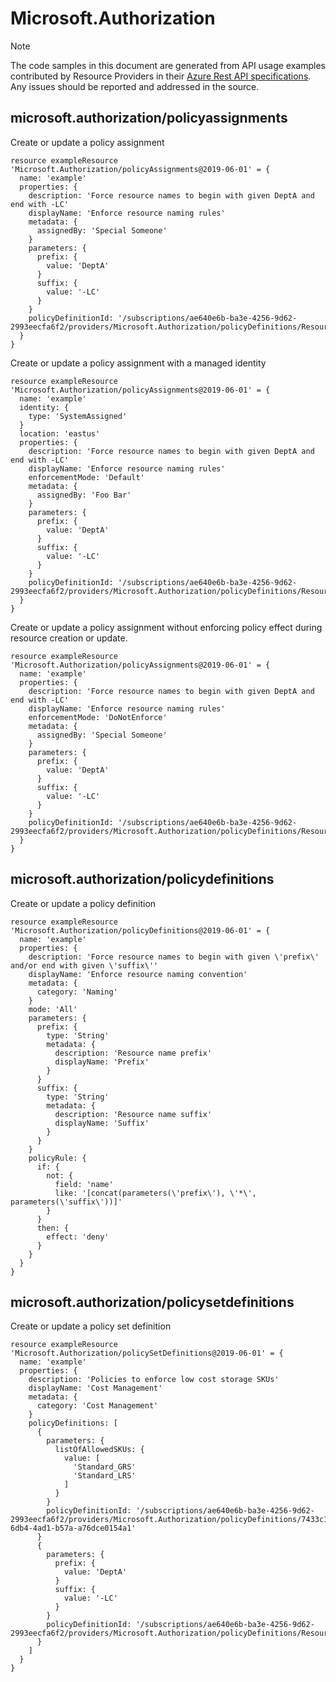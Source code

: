 # Microsoft.Authorization
  
> [!NOTE]
> The code samples in this document are generated from API usage examples contributed by Resource Providers in their [Azure Rest API specifications](https://github.com/Azure/azure-rest-api-specs). Any issues should be reported and addressed in the source.


## microsoft.authorization/policyassignments

Create or update a policy assignment
```bicep
resource exampleResource 'Microsoft.Authorization/policyAssignments@2019-06-01' = {
  name: 'example'
  properties: {
    description: 'Force resource names to begin with given DeptA and end with -LC'
    displayName: 'Enforce resource naming rules'
    metadata: {
      assignedBy: 'Special Someone'
    }
    parameters: {
      prefix: {
        value: 'DeptA'
      }
      suffix: {
        value: '-LC'
      }
    }
    policyDefinitionId: '/subscriptions/ae640e6b-ba3e-4256-9d62-2993eecfa6f2/providers/Microsoft.Authorization/policyDefinitions/ResourceNaming'
  }
}
```

Create or update a policy assignment with a managed identity
```bicep
resource exampleResource 'Microsoft.Authorization/policyAssignments@2019-06-01' = {
  name: 'example'
  identity: {
    type: 'SystemAssigned'
  }
  location: 'eastus'
  properties: {
    description: 'Force resource names to begin with given DeptA and end with -LC'
    displayName: 'Enforce resource naming rules'
    enforcementMode: 'Default'
    metadata: {
      assignedBy: 'Foo Bar'
    }
    parameters: {
      prefix: {
        value: 'DeptA'
      }
      suffix: {
        value: '-LC'
      }
    }
    policyDefinitionId: '/subscriptions/ae640e6b-ba3e-4256-9d62-2993eecfa6f2/providers/Microsoft.Authorization/policyDefinitions/ResourceNaming'
  }
}
```

Create or update a policy assignment without enforcing policy effect during resource creation or update.
```bicep
resource exampleResource 'Microsoft.Authorization/policyAssignments@2019-06-01' = {
  name: 'example'
  properties: {
    description: 'Force resource names to begin with given DeptA and end with -LC'
    displayName: 'Enforce resource naming rules'
    enforcementMode: 'DoNotEnforce'
    metadata: {
      assignedBy: 'Special Someone'
    }
    parameters: {
      prefix: {
        value: 'DeptA'
      }
      suffix: {
        value: '-LC'
      }
    }
    policyDefinitionId: '/subscriptions/ae640e6b-ba3e-4256-9d62-2993eecfa6f2/providers/Microsoft.Authorization/policyDefinitions/ResourceNaming'
  }
}
```

## microsoft.authorization/policydefinitions

Create or update a policy definition
```bicep
resource exampleResource 'Microsoft.Authorization/policyDefinitions@2019-06-01' = {
  name: 'example'
  properties: {
    description: 'Force resource names to begin with given \'prefix\' and/or end with given \'suffix\''
    displayName: 'Enforce resource naming convention'
    metadata: {
      category: 'Naming'
    }
    mode: 'All'
    parameters: {
      prefix: {
        type: 'String'
        metadata: {
          description: 'Resource name prefix'
          displayName: 'Prefix'
        }
      }
      suffix: {
        type: 'String'
        metadata: {
          description: 'Resource name suffix'
          displayName: 'Suffix'
        }
      }
    }
    policyRule: {
      if: {
        not: {
          field: 'name'
          like: '[concat(parameters(\'prefix\'), \'*\', parameters(\'suffix\'))]'
        }
      }
      then: {
        effect: 'deny'
      }
    }
  }
}
```

## microsoft.authorization/policysetdefinitions

Create or update a policy set definition
```bicep
resource exampleResource 'Microsoft.Authorization/policySetDefinitions@2019-06-01' = {
  name: 'example'
  properties: {
    description: 'Policies to enforce low cost storage SKUs'
    displayName: 'Cost Management'
    metadata: {
      category: 'Cost Management'
    }
    policyDefinitions: [
      {
        parameters: {
          listOfAllowedSKUs: {
            value: [
              'Standard_GRS'
              'Standard_LRS'
            ]
          }
        }
        policyDefinitionId: '/subscriptions/ae640e6b-ba3e-4256-9d62-2993eecfa6f2/providers/Microsoft.Authorization/policyDefinitions/7433c107-6db4-4ad1-b57a-a76dce0154a1'
      }
      {
        parameters: {
          prefix: {
            value: 'DeptA'
          }
          suffix: {
            value: '-LC'
          }
        }
        policyDefinitionId: '/subscriptions/ae640e6b-ba3e-4256-9d62-2993eecfa6f2/providers/Microsoft.Authorization/policyDefinitions/ResourceNaming'
      }
    ]
  }
}
```

